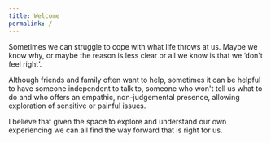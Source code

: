 ```yaml
---
title: Welcome
permalink: /
---
```

Sometimes we can struggle to cope with what life throws at us. Maybe we know why, or maybe the reason is less clear or all we know is that we ‘don&#39;t feel right’.

Although friends and family often want to help, sometimes it can be helpful to have someone independent to talk to, someone who won&#39;t tell us what to do and who offers an empathic, non-judgemental presence, allowing exploration of sensitive or painful issues.

I believe that given the space to explore and understand our own experiencing we can all find the way forward that is right for us.

